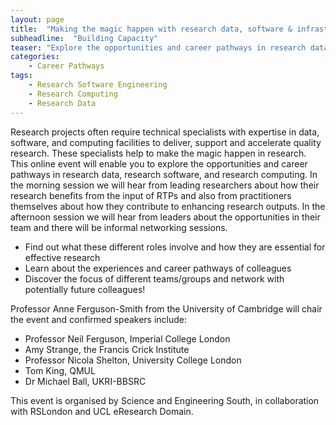 ```yaml
---
layout: page
title:  "Making the magic happen with research data, software & infrastructure"
subheadline:  "Building Capacity"
teaser: "Explore the opportunities and career pathways in research data, research software, & infrastructure"
categories:
    - Career Pathways
tags:
    - Research Software Engineering
    - Research Computing
    - Research Data
---
```


Research projects often require technical specialists with expertise in data, software, and computing facilities to deliver, support and accelerate quality research. These specialists help to make the magic happen in research. This online event will enable you to explore the opportunities and career pathways in research data, research software, and research computing. In the morning session we will hear from leading researchers about how their research benefits from the input of RTPs and also from practitioners themselves about how they contribute to enhancing research outputs. In the afternoon session we will hear from leaders about the opportunities in their team and there will be informal networking sessions.

* Find out what these different roles involve and how they are essential for effective research
* Learn about the experiences and career pathways of colleagues
* Discover the focus of different teams/groups and network with potentially future colleagues!

Professor Anne Ferguson-Smith from the University of Cambridge will chair the event and confirmed speakers include:
* Professor Neil Ferguson, Imperial College London
* Amy Strange, the Francis Crick Institute
* Professor Nicola Shelton, University College London
* Tom King, QMUL
* Dr Michael Ball, UKRI-BBSRC

This event is organised by Science and Engineering South, in collaboration with RSLondon and UCL eResearch Domain.

